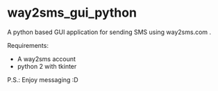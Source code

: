 # way2sms_gui_python

A python based GUI application for sending SMS using way2sms.com .

Requirements:

* A way2sms account
* python 2 with tkinter

P.S.: Enjoy messaging :D
